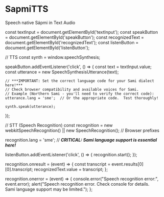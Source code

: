 # SapmiTTS
Speech native Sápmi in Text Audio




const textInput = document.getElementById('textInput');
const speakButton = document.getElementById('speakButton');
const recognizedText = document.getElementById('recognizedText');
const listenButton = document.getElementById('listenButton');

// TTS
const synth = window.speechSynthesis;

speakButton.addEventListener('click', () => {
    const text = textInput.value;
    const utterance = new SpeechSynthesisUtterance(text);

    // ***IMPORTANT: Set the correct language code for your Sami dialect here!***
    // Check browser compatibility and available voices for Sami.
    // Example (Northern Sami - you'll need to verify the correct code):
    utterance.lang = 'sme';  // Or the appropriate code.  Test thoroughly!

    synth.speak(utterance);
});


// STT (Speech Recognition)
const recognition = new webkitSpeechRecognition() || new SpeechRecognition(); // Browser prefixes

recognition.lang = 'sme'; //  ***CRITICAL: Sami language support is essential here!***

listenButton.addEventListener('click', () => {
    recognition.start();
});

recognition.onresult = (event) => {
    const transcript = event.results[0][0].transcript;
    recognizedText.value = transcript;
};

recognition.onerror = (event) => {
    console.error("Speech recognition error:", event.error);
    alert("Speech recognition error. Check console for details. Sami language support may be limited.");
};
